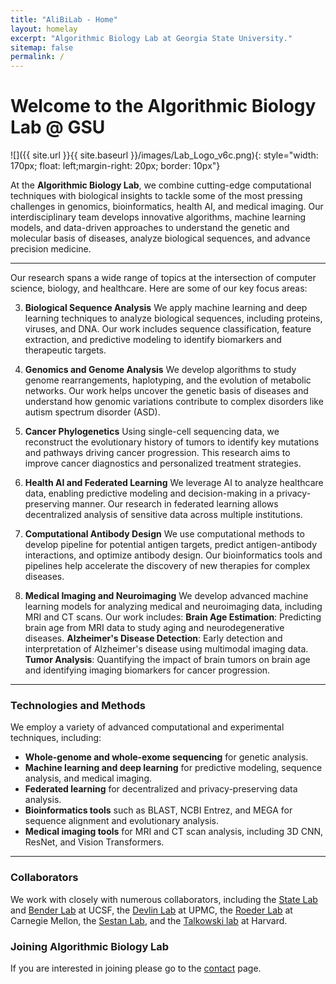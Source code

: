 ```yaml
---
title: "AliBiLab - Home"
layout: homelay
excerpt: "Algorithmic Biology Lab at Georgia State University."
sitemap: false
permalink: /
---
```


# Welcome to the Algorithmic Biology Lab @ GSU

![]({{ site.url }}{{ site.baseurl }}/images/Lab_Logo_v6c.png){: style="width: 170px; float: left;margin-right: 20px; border: 10px"}

At the **Algorithmic Biology Lab**, we combine cutting-edge computational techniques with biological insights to tackle some of the most pressing challenges in genomics, bioinformatics, health AI, and medical imaging. Our interdisciplinary team develops innovative algorithms, machine learning models, and data-driven approaches to understand the genetic and molecular basis of diseases, analyze biological sequences, and advance precision medicine.

---

Our research spans a wide range of topics at the intersection of computer science, biology, and healthcare. Here are some of our key focus areas:

3. **Biological Sequence Analysis**
We apply machine learning and deep learning techniques to analyze biological sequences, including proteins, viruses, and DNA. Our work includes sequence classification, feature extraction, and predictive modeling to identify biomarkers and therapeutic targets.

1. **Genomics and Genome Analysis**
We develop algorithms to study genome rearrangements, haplotyping, and the evolution of metabolic networks. Our work helps uncover the genetic basis of diseases and understand how genomic variations contribute to complex disorders like autism spectrum disorder (ASD).

2. **Cancer Phylogenetics**
Using single-cell sequencing data, we reconstruct the evolutionary history of tumors to identify key mutations and pathways driving cancer progression. This research aims to improve cancer diagnostics and personalized treatment strategies.

4. **Health AI and Federated Learning**
We leverage AI to analyze healthcare data, enabling predictive modeling and decision-making in a privacy-preserving manner. Our research in federated learning allows decentralized analysis of sensitive data across multiple institutions.

5. **Computational Antibody Design**
We use computational methods to develop pipeline for potential antigen targets, predict antigen-antibody interactions, and optimize antibody design. Our bioinformatics tools and pipelines help accelerate the discovery of new therapies for complex diseases.

6. **Medical Imaging and Neuroimaging**
We develop advanced machine learning models for analyzing medical and neuroimaging data, including MRI and CT scans. Our work includes:
**Brain Age Estimation**: Predicting brain age from MRI data to study aging and neurodegenerative diseases.
**Alzheimer's Disease Detection**: Early detection and interpretation of Alzheimer's disease using multimodal imaging data.
**Tumor Analysis**: Quantifying the impact of brain tumors on brain age and identifying imaging biomarkers for cancer progression.

---

### Technologies and Methods

We employ a variety of advanced computational and experimental techniques, including:
- **Whole-genome and whole-exome sequencing** for genetic analysis.
- **Machine learning and deep learning** for predictive modeling, sequence analysis, and medical imaging.
- **Federated learning** for decentralized and privacy-preserving data analysis.
- **Bioinformatics tools** such as BLAST, NCBI Entrez, and MEGA for sequence alignment and evolutionary analysis.
- **Medical imaging tools** for MRI and CT scan analysis, including 3D CNN, ResNet, and Vision Transformers.

---


### Collaborators
We work with closely with numerous collaborators, including the [State Lab](https://www.mstatelab.com/) and [Bender Lab](https://benderlab.ucsf.edu/lab-members) at UCSF, the [Devlin Lab](https://www.psychiatry.pitt.edu/about-us/our-people/faculty/bernie-j-devlin-phd) at UPMC, the [Roeder Lab](http://www.stat.cmu.edu/~roeder/) at Carnegie Mellon, the [Sestan Lab](http://medicine.yale.edu/lab/sestan/index.aspx), and the [Talkowski lab](http://talkowski.mgh.harvard.edu/) at Harvard.

### Joining Algorithmic Biology Lab
If you are interested in joining please go to the [contact](contact) page.



<!-- 
### Funding
We are grateful for funding from the [National Institute of Mental Health](https://www.nimh.nih.gov/) and the [The Simons Foundation Autism Research Initiative](https://www.sfari.org/), the [Autism Science Foundation](https://autismsciencefoundation.org/), and the [Brain & Behavior Research Foundation](https://www.bbrfoundation.org/).

<figure class="third">
<img src="{{ site.url }}{{ site.baseurl }}/images/logopic/Logo_NIMH.png" style="width: 200px">	<img src="{{ site.url }}{{ site.baseurl }}/images/logopic/Logo_SFARI.png" style="width: 200px">

<img src="{{ site.url }}{{ site.baseurl }}/images/logopic/Logo_ASF.jpeg" style="width: 200px"> <img src="{{ site.url }}{{ site.baseurl }}/images/logopic/Logo_BBRF.png" style="width: 200px">
</figure> -->






